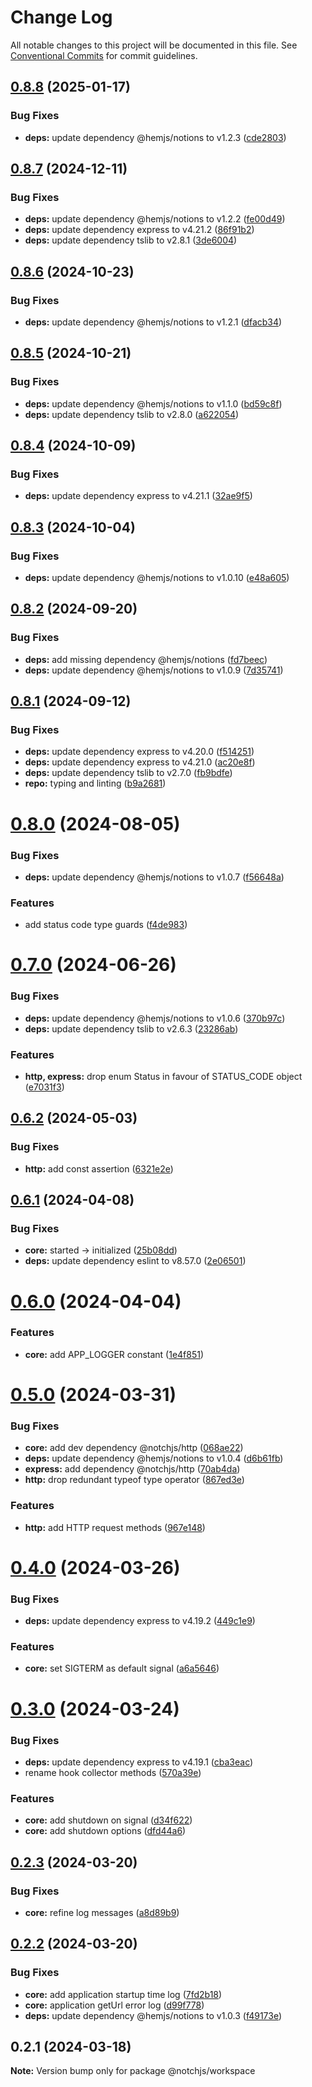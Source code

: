 # Change Log

All notable changes to this project will be documented in this file.
See [Conventional Commits](https://conventionalcommits.org) for commit guidelines.

## [0.8.8](https://github.com/notchjs/notch/compare/v0.8.7...v0.8.8) (2025-01-17)

### Bug Fixes

- **deps:** update dependency @hemjs/notions to v1.2.3 ([cde2803](https://github.com/notchjs/notch/commit/cde2803a058d27c7e2ab1f398b08faf6d02801c9))

## [0.8.7](https://github.com/notchjs/notch/compare/v0.8.6...v0.8.7) (2024-12-11)

### Bug Fixes

- **deps:** update dependency @hemjs/notions to v1.2.2 ([fe00d49](https://github.com/notchjs/notch/commit/fe00d496b84a815b3ee89b772e51f0c30c2c3587))
- **deps:** update dependency express to v4.21.2 ([86f91b2](https://github.com/notchjs/notch/commit/86f91b2c3b34ce0a3e9c3596fca3cb408890215d))
- **deps:** update dependency tslib to v2.8.1 ([3de6004](https://github.com/notchjs/notch/commit/3de6004333ce1d156fc4f6e30f6e5793300954af))

## [0.8.6](https://github.com/notchjs/notch/compare/v0.8.5...v0.8.6) (2024-10-23)

### Bug Fixes

- **deps:** update dependency @hemjs/notions to v1.2.1 ([dfacb34](https://github.com/notchjs/notch/commit/dfacb34b65c3ee82dc75163bf409aa97f6f3c692))

## [0.8.5](https://github.com/notchjs/notch/compare/v0.8.4...v0.8.5) (2024-10-21)

### Bug Fixes

- **deps:** update dependency @hemjs/notions to v1.1.0 ([bd59c8f](https://github.com/notchjs/notch/commit/bd59c8fd74e45446d77ed198c232808a49cec201))
- **deps:** update dependency tslib to v2.8.0 ([a622054](https://github.com/notchjs/notch/commit/a622054972a8b99ff00b57b21fc6f77221429a9c))

## [0.8.4](https://github.com/notchjs/notch/compare/v0.8.3...v0.8.4) (2024-10-09)

### Bug Fixes

- **deps:** update dependency express to v4.21.1 ([32ae9f5](https://github.com/notchjs/notch/commit/32ae9f525a2aaa37dd830987f0c4f8bc04b58508))

## [0.8.3](https://github.com/notchjs/notch/compare/v0.8.2...v0.8.3) (2024-10-04)

### Bug Fixes

- **deps:** update dependency @hemjs/notions to v1.0.10 ([e48a605](https://github.com/notchjs/notch/commit/e48a6054817d69140a9ebd7e8ccfcac87ab0ecd7))

## [0.8.2](https://github.com/notchjs/notch/compare/v0.8.1...v0.8.2) (2024-09-20)

### Bug Fixes

- **deps:** add missing dependency @hemjs/notions ([fd7beec](https://github.com/notchjs/notch/commit/fd7beec40f6ab76798c3a557ebe0f5e49a8d10b5))
- **deps:** update dependency @hemjs/notions to v1.0.9 ([7d35741](https://github.com/notchjs/notch/commit/7d3574186ab8639ee5e1d7c5d84a0c7caeb4b958))

## [0.8.1](https://github.com/notchjs/notch/compare/v0.8.0...v0.8.1) (2024-09-12)

### Bug Fixes

- **deps:** update dependency express to v4.20.0 ([f514251](https://github.com/notchjs/notch/commit/f514251d878ab83073155bcad72de9403bc47236))
- **deps:** update dependency express to v4.21.0 ([ac20e8f](https://github.com/notchjs/notch/commit/ac20e8fb1d808233881500f8aa969ba0f3004fa8))
- **deps:** update dependency tslib to v2.7.0 ([fb9bdfe](https://github.com/notchjs/notch/commit/fb9bdfe72280c22752cba53b27936c4eac09ad4d))
- **repo:** typing and linting ([b9a2681](https://github.com/notchjs/notch/commit/b9a26819702252bd0aa92893584d3d62ba522819))

# [0.8.0](https://github.com/notchjs/notch/compare/v0.7.0...v0.8.0) (2024-08-05)

### Bug Fixes

- **deps:** update dependency @hemjs/notions to v1.0.7 ([f56648a](https://github.com/notchjs/notch/commit/f56648a125c37d7002d8a7b8c74c6aa638154f3c))

### Features

- add status code type guards ([f4de983](https://github.com/notchjs/notch/commit/f4de9838ab5331fd3d433e4c8b5d7cd62f408d85))

# [0.7.0](https://github.com/notchjs/notch/compare/v0.6.2...v0.7.0) (2024-06-26)

### Bug Fixes

- **deps:** update dependency @hemjs/notions to v1.0.6 ([370b97c](https://github.com/notchjs/notch/commit/370b97c92eb73203693c3c8a3f1cb456ec1b701a))
- **deps:** update dependency tslib to v2.6.3 ([23286ab](https://github.com/notchjs/notch/commit/23286ab1588b3878a570af1b079fd67ce6babf44))

### Features

- **http, express:** drop enum Status in favour of STATUS_CODE object ([e7031f3](https://github.com/notchjs/notch/commit/e7031f3135f42766423a463b62c0000616337b39))

## [0.6.2](https://github.com/notchjs/notch/compare/v0.6.1...v0.6.2) (2024-05-03)

### Bug Fixes

- **http:** add const assertion ([6321e2e](https://github.com/notchjs/notch/commit/6321e2eff86455692675a63375a9b91771dd57b5))

## [0.6.1](https://github.com/notchjs/notch/compare/v0.6.0...v0.6.1) (2024-04-08)

### Bug Fixes

- **core:** started -> initialized ([25b08dd](https://github.com/notchjs/notch/commit/25b08dd30540faeef51a38b10958295e496e043b))
- **deps:** update dependency eslint to v8.57.0 ([2e06501](https://github.com/notchjs/notch/commit/2e06501084cf6bec63ba47cdf929b7e012d8642b))

# [0.6.0](https://github.com/notchjs/notch/compare/v0.5.0...v0.6.0) (2024-04-04)

### Features

- **core:** add APP_LOGGER constant ([1e4f851](https://github.com/notchjs/notch/commit/1e4f851f83bccc7cbdb2bc9a218b9c52526d9634))

# [0.5.0](https://github.com/notchjs/notch/compare/v0.4.0...v0.5.0) (2024-03-31)

### Bug Fixes

- **core:** add dev dependency @notchjs/http ([068ae22](https://github.com/notchjs/notch/commit/068ae22f5fcc3f3ee90dc0f989287227ef25e39a))
- **deps:** update dependency @hemjs/notions to v1.0.4 ([d6b61fb](https://github.com/notchjs/notch/commit/d6b61fbfad55b196be4e0bc2a2d4585d73605210))
- **express:** add dependency @notchjs/http ([70ab4da](https://github.com/notchjs/notch/commit/70ab4da8296f7263ce64513db5f63edd07169cc5))
- **http:** drop redundant typeof type operator ([867ed3e](https://github.com/notchjs/notch/commit/867ed3eed62769269ba07cabd2c3ef327017a08c))

### Features

- **http:** add HTTP request methods ([967e148](https://github.com/notchjs/notch/commit/967e1487e976d15e3c733aae8bf7433000601624))

# [0.4.0](https://github.com/notchjs/notch/compare/v0.3.0...v0.4.0) (2024-03-26)

### Bug Fixes

- **deps:** update dependency express to v4.19.2 ([449c1e9](https://github.com/notchjs/notch/commit/449c1e9849b413882253919f60049fe7388cc596))

### Features

- **core:** set SIGTERM as default signal ([a6a5646](https://github.com/notchjs/notch/commit/a6a56460f323a5885693051f2810115147d022fc))

# [0.3.0](https://github.com/notchjs/notch/compare/v0.2.3...v0.3.0) (2024-03-24)

### Bug Fixes

- **deps:** update dependency express to v4.19.1 ([cba3eac](https://github.com/notchjs/notch/commit/cba3eacc7fd1020d9249deb3eeffe2e6ee075f01))
- rename hook collector methods ([570a39e](https://github.com/notchjs/notch/commit/570a39ef135f98dd9328a0297581163708d6f914))

### Features

- **core:** add shutdown on signal ([d34f622](https://github.com/notchjs/notch/commit/d34f6229cca3119ab4a41deb785d0edfbd96734f))
- **core:** add shutdown options ([dfd44a6](https://github.com/notchjs/notch/commit/dfd44a68e0319598b7f7b6982ada8fd88caf7e3a))

## [0.2.3](https://github.com/notchjs/notch/compare/v0.2.2...v0.2.3) (2024-03-20)

### Bug Fixes

- **core:** refine log messages ([a8d89b9](https://github.com/notchjs/notch/commit/a8d89b9d74f7c5e0fd934bb79cc3db530ef6e928))

## [0.2.2](https://github.com/notchjs/notch/compare/v0.2.1...v0.2.2) (2024-03-20)

### Bug Fixes

- **core:** add application startup time log ([7fd2b18](https://github.com/notchjs/notch/commit/7fd2b18d852c28bddff9a8bf8fa422efbdad3a01))
- **core:** application getUrl error log ([d99f778](https://github.com/notchjs/notch/commit/d99f7788a66c19db539defdcdd2547ba387d2532))
- **deps:** update dependency @hemjs/notions to v1.0.3 ([f49173e](https://github.com/notchjs/notch/commit/f49173e669f4df5b08021a3a5e32172256c2b000))

## 0.2.1 (2024-03-18)

**Note:** Version bump only for package @notchjs/workspace
